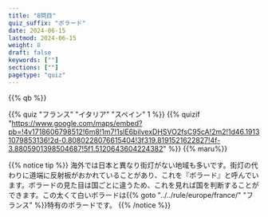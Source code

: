 ```yaml
---
title: "8問目"
quiz_suffix: "ボラード"
date: 2024-06-15
lastmod: 2024-06-15
weight: 8
draft: false
keywords: [""]
sections: [""]
pagetype: "quiz"
---
```


{{% qb %}}

{{% quiz "フランス" "イタリア" "スペイン" 1 %}}
{{% quizif "https://www.google.com/maps/embed?pb=!4v1718606798512!6m8!1m7!1slE6bilvexDHSVO2fsC95cA!2m2!1d46.19131079853136!2d-0.8080228076615404!3f319.8191521622827!4f-3.8805901398504687!5f1.5120643604224382" %}}
{{% maru%}}

<div class="googlemap-if ansarea transparent-area">
{{% notice tip %}}
海外では日本と異なり街灯がない地域も多いです。街灯の代わりに道端に反射板がおかれていることがあり、これを『ボラード』と呼んでいます。ボラードの見た目は国ごとに違うため、これを見れば国を判断することができます。この太くて白いボラードは{{% goto "../../rule/europe/france/" "フランス" %}}特有のボラードです。
{{% /notice %}}
</div>
